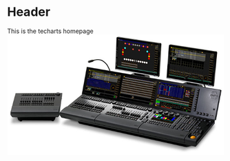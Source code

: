 <!-- TITLE: Home -->
<!-- SUBTITLE: A quick summary of Home -->

# Header
This is the techarts homepage
![Grandma 2](/uploads/grandma-2.jpg "Grandma 2")
